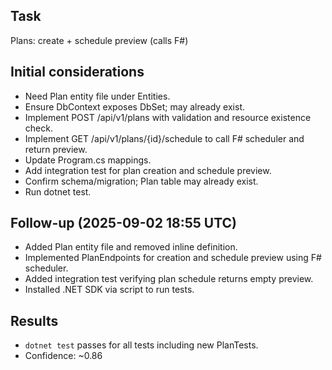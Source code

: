 ## Task
Plans: create + schedule preview (calls F#)

## Initial considerations
* Need Plan entity file under Entities.
* Ensure DbContext exposes DbSet<Plan>; may already exist.
* Implement POST /api/v1/plans with validation and resource existence check.
* Implement GET /api/v1/plans/{id}/schedule to call F# scheduler and return preview.
* Update Program.cs mappings.
* Add integration test for plan creation and schedule preview.
* Confirm schema/migration; Plan table may already exist.
* Run dotnet test.

## Follow-up (2025-09-02 18:55 UTC)
* Added Plan entity file and removed inline definition.
* Implemented PlanEndpoints for creation and schedule preview using F# scheduler.
* Added integration test verifying plan schedule returns empty preview.
* Installed .NET SDK via script to run tests.

## Results
* `dotnet test` passes for all tests including new PlanTests.
* Confidence: ~0.86
